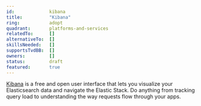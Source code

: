 ```yaml
---
id:				kibana
title:      	"Kibana"
ring:       	adopt
quadrant:   	platforms-and-services
relatedTo:		[]
alternativeTo:	[]
skillsNeeded:	[]
supportsTvdBB:	[]
owners:         [] 
status:			draft
featured:       true
---
```


[Kibana](https://www.elastic.co/kibana) is a free and open user interface that lets you visualize your Elasticsearch data and navigate the Elastic Stack. Do anything from tracking query load to understanding the way requests flow through your apps.